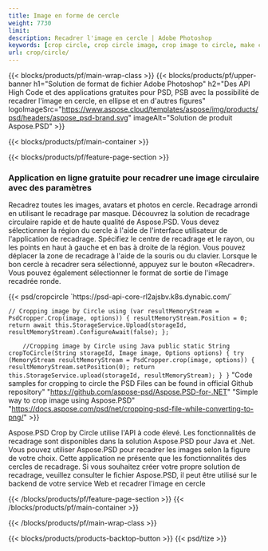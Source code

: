 ```yaml
---
title: Image en forme de cercle
weight: 7730
limit: 
description: Recadrer l'image en cercle | Adobe Photoshop
keywords: [crop circle, crop circle image, crop image to circle, make circle photo]
url: crop/circle/
---
```

{{< blocks/products/pf/main-wrap-class >}}
{{< blocks/products/pf/upper-banner h1="Solution de format de fichier Adobe Photoshop" h2="Des API High Code et des applications gratuites pour PSD, PSB avec la possibilité de recadrer l'image en cercle, en ellipse et en d'autres figures" logoImageSrc="https://www.aspose.cloud/templates/aspose/img/products/psd/headers/aspose_psd-brand.svg" imageAlt="Solution de produit Aspose.PSD" >}}

{{< blocks/products/pf/main-container >}}

{{< blocks/products/pf/feature-page-section >}}
<h3 class="headingpdleft">Application en ligne gratuite pour recadrer une image circulaire avec des paramètres</h3>
<p>Recadrez toutes les images, avatars et photos en cercle. Recadrage arrondi en utilisant le recadrage par masque. Découvrez la solution de recadrage circulaire rapide et de haute qualité de Aspose.PSD. Vous devez sélectionner la région du cercle à l'aide de l'interface utilisateur de l'application de recadrage. Spécifiez le centre de recadrage et le rayon, ou les points en haut à gauche et en bas à droite de la région. Vous pouvez déplacer la zone de recadrage à l'aide de la souris ou du clavier. Lorsque le bon cercle à recadrer sera sélectionné, appuyez sur le bouton «Recadrer». Vous pouvez également sélectionner le format de sortie de l'image recadrée ronde.</p>
{{< psd/cropcircle `https://psd-api-core-rl2ajsbv.k8s.dynabic.com/` 

`// Cropping image by Circle
using (var resultMemoryStream = PsdCropper.Crop(image, options))
{
	resultMemoryStream.Position = 0;
	return await this.StorageService.Upload(storageId, resultMemoryStream).ConfigureAwait(false);
};` 
     
`    //Cropping image by Circle using Java
	public static String cropToCircle(String storageId, Image image, Options options) {
        try (MemoryStream resultMemoryStream = PsdCropper.crop(image, options)) {
            resultMemoryStream.setPosition(0);
            return this.StorageService.upload(storageId, resultMemoryStream);
        }
    }` 
"Code samples for cropping to circle the PSD Files can be found in official Github repository"  "https://github.com/aspose-psd/Aspose.PSD-for-.NET" 
"Simple way to crop image using Aspose.PSD" "https://docs.aspose.com/psd/net/cropping-psd-file-while-converting-to-png/" >}}
<p>Aspose.PSD Crop by Circle utilise l'API à code élevé. Les fonctionnalités de recadrage sont disponibles dans la solution Aspose.PSD pour Java et .Net. Vous pouvez utiliser Aspose.PSD pour recadrer les images selon la figure de votre choix. Cette application ne présente que les fonctionnalités des cercles de recadrage. Si vous souhaitez créer votre propre solution de recadrage, veuillez consulter le fichier Aspose.PSD, il peut être utilisé sur le backend de votre service Web et recadrer l'image en cercle</p>
<!--<ul>
<li><a href="psb">PSB Circle Crop</a></li>
<li><a href="ellipse">Ellipse crop App</a></li>
</ul>-->
{{< /blocks/products/pf/feature-page-section >}}
{{< /blocks/products/pf/main-container >}}


{{< /blocks/products/pf/main-wrap-class >}}

{{< blocks/products/products-backtop-button >}}
{{< psd/tize >}}
